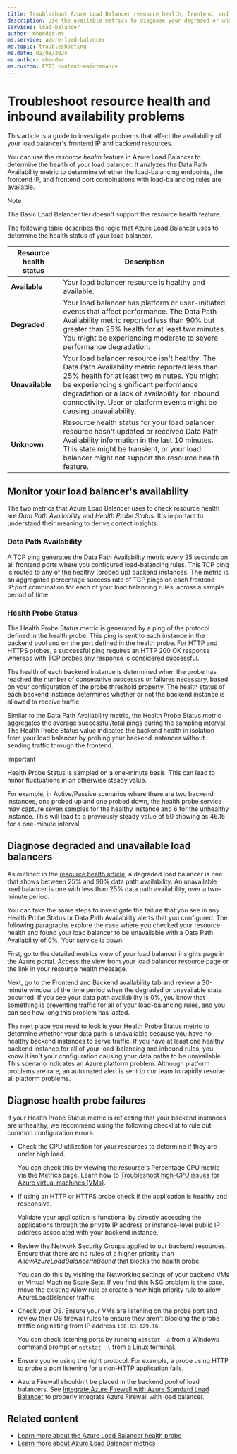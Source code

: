 ```yaml
---
title: Troubleshoot Azure Load Balancer resource health, frontend, and backend availability problems
description: Use the available metrics to diagnose your degraded or unavailable Azure Standard Load Balancer instance.
services: load-balancer
author: mbender-ms
ms.service: azure-load-balancer
ms.topic: troubleshooting
ms.date: 02/08/2024
ms.author: mbender
ms.custom: FY23 content-maintenance
---
```


# Troubleshoot resource health and inbound availability problems

This article is a guide to investigate problems that affect the availability of your load balancer's frontend IP and backend resources.

You can use the *resource health* feature in Azure Load Balancer to determine the health of your load balancer. It analyzes the Data Path Availability metric to determine whether the load-balancing endpoints, the frontend IP, and frontend port combinations with load-balancing rules are available.

> [!NOTE]
> The Basic Load Balancer tier doesn't support the resource health feature.

The following table describes the logic that Azure Load Balancer uses to determine the health status of your load balancer.

| Resource health status | Description |
| --- | --- |
| **Available** | Your load balancer resource is healthy and available. |
| **Degraded** | Your load balancer has platform or user-initiated events that affect performance. The Data Path Availability metric reported less than 90% but greater than 25% health for at least two minutes. You might be experiencing moderate to severe performance degradation. |
| **Unavailable** | Your load balancer resource isn't healthy. The Data Path Availability metric reported less than 25% health for at least two minutes. You might be experiencing significant performance degradation or a lack of availability for inbound connectivity. User or platform events might be causing unavailability. |
| **Unknown** | Resource health status for your load balancer resource hasn't updated or received Data Path Availability information in the last 10 minutes. This state might be transient, or your load balancer might not support the resource health feature. |

## Monitor your load balancer's availability

The two metrics that Azure Load Balancer uses to check resource health are *Data Path Availability* and *Health Probe Status*. It's important to understand their meaning to derive correct insights.

### Data Path Availability

A TCP ping generates the Data Path Availability metric every 25 seconds on all frontend ports where you configured load-balancing rules. This TCP ping is routed to any of the healthy (probed up) backend instances. The metric is an aggregated percentage success rate of TCP pings on each frontend IP:port combination for each of your load balancing rules, across a sample period of time.

### Health Probe Status

The Health Probe Status metric is generated by a ping of the protocol defined in the health probe. This ping is sent to each instance in the backend pool and on the port defined in the health probe. For HTTP and HTTPS probes, a successful ping requires an HTTP 200 OK response whereas with TCP probes any response is considered successful.

The health of each backend instance is determined when the probe has reached the number of consecutive successes or failures necessary, based on your configuration of the probe threshold property. The health status of each backend instance determines whether or not the backend instance is allowed to receive traffic.

Similar to the Data Path Availability metric, the Health Probe Status metric aggregates the average successful/total pings during the sampling interval. The Health Probe Status value indicates the backend health in isolation from your load balancer by probing your backend instances without sending traffic through the frontend.

> [!IMPORTANT]
> Health Probe Status is sampled on a one-minute basis. This can lead to minor fluctuations in an otherwise steady value.
>
> For example, in Active/Passive scenarios where there are two backend instances, one probed up and one probed down, the health probe service may capture seven samples for the healthy instance and 6 for the unhealthy instance. This will lead to a previously steady value of 50 showing as 46.15 for a one-minute interval.

## Diagnose degraded and unavailable load balancers

As outlined in the [resource health article](load-balancer-standard-diagnostics.md#resource-health-status), a degraded load balancer is one that shows between 25% and 90% data path availability. An unavailable load balancer is one with less than 25% data path availability, over a two-minute period.

You can take the same steps to investigate the failure that you see in any Health Probe Status or Data Path Availability alerts that you configured. The following paragraphs explore the case where you checked your resource health and found your load balancer to be unavailable with a Data Path Availability of 0%. Your service is down.

First, go to the detailed metrics view of your load balancer insights page in the Azure portal. Access the view from your load balancer resource page or the link in your resource health message.

Next, go to the Frontend and Backend availability tab and review a 30-minute window of the time period when the degraded or unavailable state occurred. If you see your data path availability is 0%, you know that something is preventing traffic for all of your load-balancing rules, and you can see how long this problem has lasted.

The next place you need to look is your Health Probe Status metric to determine whether your data path is unavailable because you have no healthy backend instances to serve traffic. If you have at least one healthy backend instance for all of your load-balancing and inbound rules, you know it isn't your configuration causing your data paths to be unavailable. This scenario indicates an Azure platform problem. Although platform problems are rare, an automated alert is sent to our team to rapidly resolve all platform problems.

## Diagnose health probe failures

If your Health Probe Status metric is reflecting that your backend instances are unhealthy, we recommend using the following checklist to rule out common configuration errors:

* Check the CPU utilization for your resources to determine if they are under high load.

  You can check this by viewing the resource's Percentage CPU metric via the Metrics page. Learn how to [Troubleshoot high-CPU issues for Azure virtual machines (VMs)](/troubleshoot/azure/virtual-machines/troubleshoot-high-cpu-issues-azure-windows-vm).
* If using an HTTP or HTTPS probe check if the application is healthy and responsive.

  Validate your application is functional by directly accessing the applications through the private IP address or instance-level public IP address associated with your backend instance.
* Review the Network Security Groups applied to our backend resources. Ensure that there are no rules of a higher priority than *AllowAzureLoadBalancerInBound* that blocks the health probe.

  You can do this by visiting the Networking settings of your backend VMs or Virtual Machine Scale Sets. If you find this NSG problem is the case, move the existing Allow rule or create a new high priority rule to allow AzureLoadBalancer traffic.
* Check your OS. Ensure your VMs are listening on the probe port and review their OS firewall rules to ensure they aren't blocking the probe traffic originating from IP address `168.63.129.16`.

  You can check listening ports by running `netstat -a` from a Windows command prompt or `netstat -l` from a Linux terminal.
* Ensure you're using the right protocol. For example, a probe using HTTP to probe a port listening for a non-HTTP application fails.
* Azure Firewall shouldn't be placed in the backend pool of load balancers. See [Integrate Azure Firewall with Azure Standard Load Balancer](../firewall/integrate-lb.md) to properly integrate Azure Firewall with load balancer.

## Related content

* [Learn more about the Azure Load Balancer health probe](load-balancer-custom-probe-overview.md)
* [Learn more about Azure Load Balancer metrics](load-balancer-standard-diagnostics.md)
